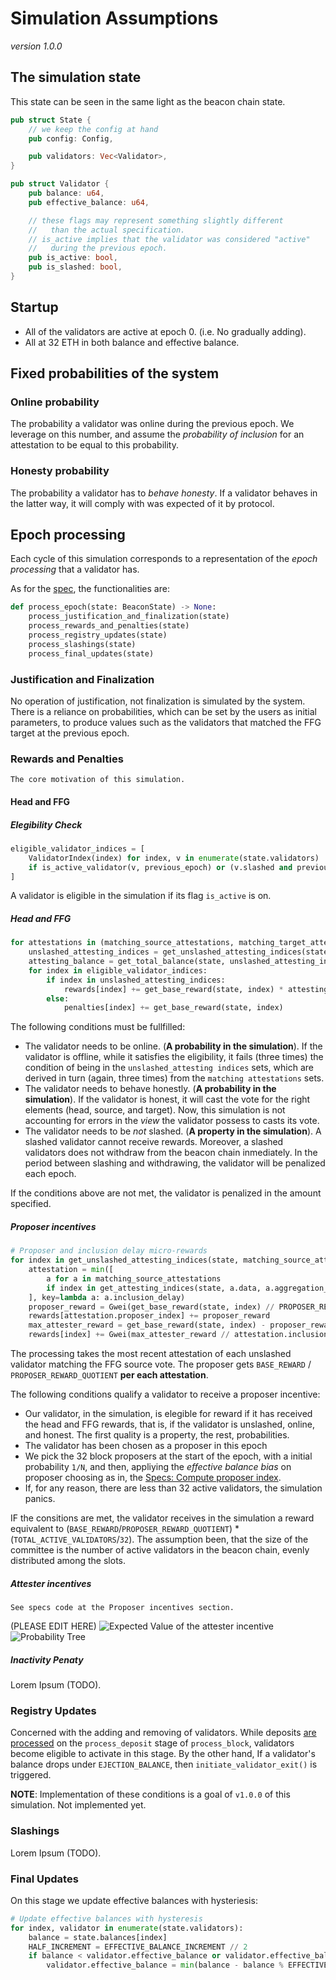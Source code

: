 # Simulation Assumptions

_version 1.0.0_

## The simulation state

This state can be seen in the same light as the beacon chain state.

```rust
pub struct State {
    // we keep the config at hand
    pub config: Config,

    pub validators: Vec<Validator>,
}

pub struct Validator {
    pub balance: u64,
    pub effective_balance: u64,

    // these flags may represent something slightly different
    //   than the actual specification.
    // is_active implies that the validator was considered "active"
    //   during the previous epoch.
    pub is_active: bool,
    pub is_slashed: bool,
}

```

## Startup

* All of the validators are active at epoch 0. (i.e. No gradually adding).
* All at 32 ETH in both balance and effective balance.

## Fixed probabilities of the system

### Online probability

The probability a validator was online during the previous epoch. We leverage on this number, and assume the _probability of inclusion_ for an attestation to be equal to this probability.

### Honesty probability

The probability a validator has to _behave honesty_. If a validator behaves in the latter way, it will comply with was expected of it by protocol.

## Epoch processing

Each cycle of this simulation corresponds to a representation of the _epoch processing_ that a validator has.

As for the [spec](https://github.com/ethereum/eth2.0-specs/blob/dev/specs/phase0/beacon-chain.md#epoch-processing), the functionalities are:

```python
def process_epoch(state: BeaconState) -> None:
    process_justification_and_finalization(state)
    process_rewards_and_penalties(state)
    process_registry_updates(state)
    process_slashings(state)
    process_final_updates(state)
```

### Justification and Finalization

No operation of justification, not finalization is simulated by the system. There is a reliance on probabilities, which can be set by the users as initial parameters, to produce values such as the validators that matched the FFG target at the previous epoch.

### Rewards and Penalties

```
The core motivation of this simulation.
```

#### Head and FFG

##### Elegibility Check

```python
eligible_validator_indices = [
    ValidatorIndex(index) for index, v in enumerate(state.validators)
    if is_active_validator(v, previous_epoch) or (v.slashed and previous_epoch + 1 < v.withdrawable_epoch)
]
```

A validator is eligible in the simulation if its flag `is_active` is on.

##### Head and FFG

```python
for attestations in (matching_source_attestations, matching_target_attestations, matching_head_attestations):
    unslashed_attesting_indices = get_unslashed_attesting_indices(state, attestations)
    attesting_balance = get_total_balance(state, unslashed_attesting_indices)
    for index in eligible_validator_indices:
        if index in unslashed_attesting_indices:
            rewards[index] += get_base_reward(state, index) * attesting_balance // total_balance
        else:
            penalties[index] += get_base_reward(state, index)
```

The following conditions must be fullfilled:

* The validator needs to be online. (**A probability in the simulation**). If the validator is offline, while it satisfies the eligibility, it fails (three times) the condition of being in the `unslashed_attesting indices` sets, which are derived in turn (again, three times) from the `matching attestations` sets.
* The validator needs to behave honestly. (**A probability in the simulation**). If the validator is honest, it will cast the vote for the right elements (head, source, and target). Now, this simulation is not accounting for errors in the _view_ the validator possess to casts its vote.
* The validator needs to be *not* slashed. (**A property in the simulation**). A slashed validator cannot receive rewards. Moreover, a slashed validators does not withdraw from the beacon chain inmediately. In the period between slashing and withdrawing, the validator will be penalized each epoch.

If the conditions above are not met, the validator is penalized in the amount specified.

##### Proposer incentives

```python
# Proposer and inclusion delay micro-rewards
for index in get_unslashed_attesting_indices(state, matching_source_attestations):
    attestation = min([
        a for a in matching_source_attestations
        if index in get_attesting_indices(state, a.data, a.aggregation_bits)
    ], key=lambda a: a.inclusion_delay)
    proposer_reward = Gwei(get_base_reward(state, index) // PROPOSER_REWARD_QUOTIENT)
    rewards[attestation.proposer_index] += proposer_reward
    max_attester_reward = get_base_reward(state, index) - proposer_reward
    rewards[index] += Gwei(max_attester_reward // attestation.inclusion_delay)
```

The processing takes the most recent attestation of each unslashed validator matching the FFG source vote. The proposer gets `BASE_REWARD` / `PROPOSER_REWARD_QUOTIENT` **per each attestation**.

The following conditions qualify a validator to receive a proposer incentive:

* Our validator, in the simulation, is elegible for reward if it has received the head and FFG rewards, that is, if the validator is unslashed, online, and honest. The first quality is a property, the rest, probabilities.
* The validator has been chosen as a proposer in this epoch
* We pick the 32 block proposers at the start of the epoch, with a initial probability `1/N`, and then, appliying the _effective balance bias_ on proposer choosing as in, the [Specs: Compute proposer index](https://github.com/ethereum/eth2.0-specs/blob/dev/specs/phase0/beacon-chain.md#compute_proposer_index).
* If, for any reason, there are less than 32 active validators, the simulation panics.

IF the consitions are met, the validator receives in the simulation a reward equivalent to (`BASE_REWARD`/`PROPOSER_REWARD_QUOTIENT`) * (`TOTAL_ACTIVE_VALIDATORS`/`32`). The assumption been, that the size of the committee is the number of active validators in the beacon chain, evenly distributed among the slots.

##### Attester incentives

```
See specs code at the Proposer incentives section.
```

(PLEASE EDIT HERE)
![Expected Value of the attester incentive](https://user-images.githubusercontent.com/729830/74490271-e4a59b80-4ebf-11ea-84cb-e89a50ebcd97.png)
![Probability Tree](https://user-images.githubusercontent.com/729830/74490197-b0ca7600-4ebf-11ea-9137-4b5363fed6aa.png)

##### Inactivity Penaty

Lorem Ipsum (TODO).

### Registry Updates

Concerned with the adding and removing of validators. While deposits [are processed](https://github.com/ethereum/eth2.0-specs/blob/dev/specs/phase0/beacon-chain.md#deposits) on the `process_deposit` stage of `process_block`, validators become eligible to activate in this stage. By the other hand, If a validator's balance drops under `EJECTION_BALANCE`, then `initiate_validator_exit()` is triggered.

**NOTE**: Implementation of these conditions is a goal of `v1.0.0` of this simulation. Not implemented yet.

### Slashings

Lorem Ipsum (TODO).

### Final Updates

On this stage we update effective balances with hysteriesis:

```python
# Update effective balances with hysteresis
for index, validator in enumerate(state.validators):
    balance = state.balances[index]
    HALF_INCREMENT = EFFECTIVE_BALANCE_INCREMENT // 2
    if balance < validator.effective_balance or validator.effective_balance + 3 * HALF_INCREMENT < balance:
        validator.effective_balance = min(balance - balance % EFFECTIVE_BALANCE_INCREMENT, MAX_EFFECTIVE_BALANCE)
```
